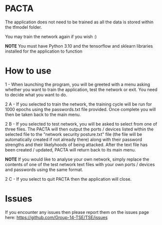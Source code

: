 # PACTA
The application does not need to be trained as all the data is stored within the tfmodel folder.

You may train the network again if you wish :)

**NOTE**
You must have Python 3.10 and the tensorflow and sklearn libraries installed for the application to function

# How to use
1 - When launching the program, you will be greeted with a menu asking whether you want to train the application, test the network or exit. You need to decide what you want to do.

2 A - If you selected to train the network, the training cycle will be run for 1000 epochs using the passwords.txt file provided. Once complete you will then be taken back to the main menu.

2 B - If you selected to test network, you will be asked to select from one of three files. The PACTA will then output the ports / devices listed within the selected file to the "network security posture.txt" file (the file will be automatically created if not already there) along with their password strengths and their likelyhoods of being attacked. After the text file has been created / updated, PACTA will return back to its main menu.

**NOTE** If you would like to analyse your own network, simply replace the contents of one of the test network text files with your own ports / devices and passwords using the same format.

2 C - If you select to quit PACTA then the application will close.

# Issues

If you encounter any issues then please report them on the issues page here: https://github.com/Group-14-TSE/TSE/issues
